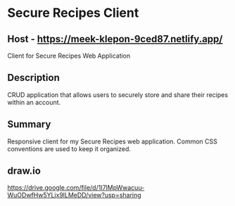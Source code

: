 # Secure Recipes Client
## Host - https://meek-klepon-9ced87.netlify.app/
Client for Secure Recipes Web Application
## Description
CRUD application that allows users to securely store and share their recipes within an account. 
## Summary
Responsive client for my Secure Recipes web application. Common CSS conventions are used to keep it organized. 
## draw.io
https://drive.google.com/file/d/1I7lMpWwacuu-WuODwfHw5YLjx9lLMeDD/view?usp=sharing
